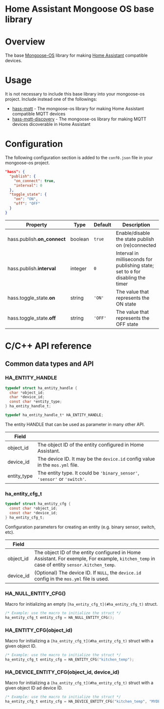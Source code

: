 Home Assistant Mongoose OS base library
=======================================
# Overview
The base [Mongoose-OS](https://mongoose-os.com) library for making [Home Assistant](https://www.home-assistant.io) compatible devices.
# Usage
It is not necessary to include this base library into your mongoose-os project. Include instead one of the followings:
 - [hass-mqtt](https://github.com/zendiy-mgos/hass-mqtt) - The mongoose-os library for making Home Assistant compatible MQTT devices
 - [hass-mqtt-discovery](https://github.com/zendiy-mgos/hass-mqtt-discovery) - The mongoose-os library for making MQTT devices dicoverable in Home Assistant
# Configuration
The following configuration section is added to the `conf0.json` file in your mongoose-os project.
```json
"hass": {
  "publish": {
    "on_connect": true,
    "interval": 0
  },
  "toggle_state": {
    "on": "ON",
    "off": "OFF"
  }
}
```
|Property|Type|Default|Description|
|--|--|--|--|
|hass.publish.**on_connect**|boolean|`true`|Enable/disable the state publish on (re)connected|
|hass.publish.**interval**|integer|`0`|Interval in milliseconds for publishing state; set to `0` for disabling the timer|
|hass.toggle_state.**on**|string|`'ON'`|The value that represents the ON state|
|hass.toggle_state.**off**|string|`'OFF'`|The value that represents the OFF state|
# C/C++ API reference
## Common data types and API
### HA_ENTITY_HANDLE
```c
typedef struct ha_entity_handle {
  char *object_id;
  char *device_id;
  const char *entity_type;
} ha_entity_handle_t;

typedef ha_entity_handle_t* HA_ENTITY_HANDLE;
```
The entity HANDLE that can be used as parameter in many other API.

|Field||
|--|--|
|object_id|The object ID of the entity configured in Home Assistant.|
|device_id|The device ID. It may be the `device.id` config value in the `mos.yml` file.|
|entity_type|The entity type. It could be `'binary_sensor'`, `'sensor'` or `'switch'`.|
### ha_entity_cfg_t
```c
typedef struct ha_entity_cfg {
  const char *object_id;
  const char *device_id;
} ha_entity_cfg_t;
```
Configuration parameters for creating an entity (e.g. binary sensor, switch, etc).

|Field||
|--|--|
|object_id|The object ID of the entity configured in Home Assistant. For exemple, For example, `kitchen_temp` in case of entity `sensor.kitchen_temp`.|
|device_id|(Optional) The device ID. If `NULL`, the `device.id` config in the `mos.yml` file is used.|
### HA_NULL_ENTITY_CFG()
Macro for initializing an empty `[ha_entity_cfg_t](#ha_entity_cfg_t)` struct.
```c
/* Example: use the macro to initialize the struct */
ha_entity_cfg_t entity_cfg = HA_NULL_ENTITY_CFG();
```
### HA_ENTITY_CFG(object_id)
Macro for initializing a `[ha_entity_cfg_t](#ha_entity_cfg_t)` struct with a given object ID.
```c
/* Example: use the macro to initialize the struct */
ha_entity_cfg_t entity_cfg = HA_ENTITY_CFG("kitchen_temp");
```
### HA_DEVICE_ENTITY_CFG(object_id, device_id)
Macro for initializing a `[ha_entity_cfg_t](#ha_entity_cfg_t)` struct with a given object ID ad device ID.
```c
/* Example: use the macro to initialize the struct */
ha_entity_cfg_t entity_cfg = HA_DEVICE_ENTITY_CFG("kitchen_temp", "MYDEVICE_O1");
```
